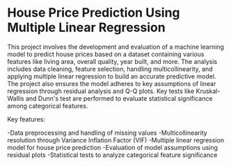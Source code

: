 # House Price Prediction Using Multiple Linear Regression

This project involves the development and evaluation of a machine learning model to predict house prices based on a dataset containing various features like living area, overall quality, year built, and more. The analysis includes data cleaning, feature selection, handling multicollinearity, and applying multiple linear regression to build an accurate predictive model. The project also ensures the model adheres to key assumptions of linear regression through residual analysis and Q-Q plots. Key tests like Kruskal-Wallis and Dunn's test are performed to evaluate statistical significance among categorical features.

Key features:

-Data preprocessing and handling of missing values
-Multicollinearity resolution through Variance Inflation Factor (VIF)
-Multiple linear regression model for house price prediction
-Evaluation of model assumptions using residual plots
-Statistical tests to analyze categorical feature significance
